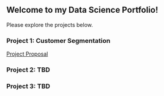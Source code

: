 ## Welcome to my Data Science Portfolio!
Please explore the projects below.



### Project 1: Customer Segmentation
[Project Proposal](https://github.com/madelinebauer/MBauer/blob/main/1.1%20Project%20Proposal%20-%20BAUER.pdf "Project Proposal")

### Project 2: TBD


### Project 3: TBD
